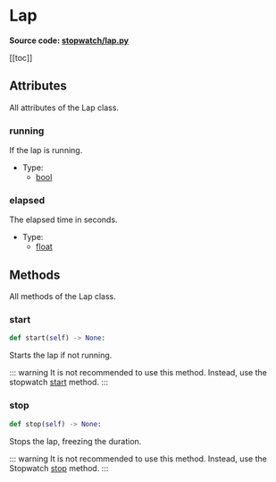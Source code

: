 # Lap

**Source code: [stopwatch/lap.py](https://github.com/devRMA/python-stopwatch2/blob/main/stopwatch/lap.py)**

[[toc]]

## Attributes

All attributes of the Lap class.

### running

If the lap is running.

- Type:
  - [bool](https://docs.python.org/3/library/functions.html#bool)

### elapsed

The elapsed time in seconds.

- Type:
  - [float](https://docs.python.org/3/library/functions.html#float)

## Methods

All methods of the Lap class.

### start

```py
def start(self) -> None:
```

Starts the lap if not running.

::: warning
It is not recommended to use this method. Instead, use the stopwatch [start](/api/stopwatch#start) method.
:::

### stop

```py
def stop(self) -> None:
```

Stops the lap, freezing the duration.

::: warning
It is not recommended to use this method. Instead, use the Stopwatch [stop](/api/stopwatch#stop) method.
:::
